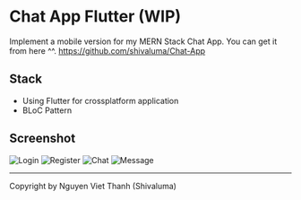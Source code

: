 # Chat App Flutter (WIP)
Implement a mobile version for my MERN Stack Chat App.
You can get it from here ^^.
https://github.com/shivaluma/Chat-App

## Stack
* Using Flutter for crossplatform application
* BLoC Pattern

## Screenshot

![Login](./screenshots/3.png "Login")
![Register](./screenshots/2.png "Register")
![Chat](./screenshots/1.png "Chat")
![Message](./screenshots/4.png "Message")

___
Copyright by Nguyen Viet Thanh (Shivaluma)
